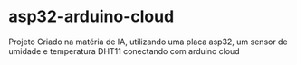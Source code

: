# asp32-arduino-cloud
Projeto Criado na matéria de IA, utilizando uma placa asp32, um sensor de umidade e temperatura DHT11 conectando com arduino cloud
